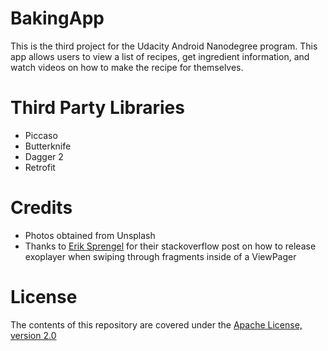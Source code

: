 # BakingApp
This is the third project for the Udacity Android Nanodegree program. This app allows users to view a list of recipes,
get ingredient information, and watch videos on how to make the recipe for themselves.

# Third Party Libraries
* Piccaso
* Butterknife
* Dagger 2
* Retrofit

# Credits
* Photos obtained from Unsplash
* Thanks to [Erik Sprengel](https://stackoverflow.com/questions/46684356/stopping-exoplayer-onswipe-of-viewpager) for their
stackoverflow post on how to release exoplayer when swiping through fragments inside of a ViewPager 

# License
The contents of this repository are covered under the [Apache License, version 2.0](LICENSE)
